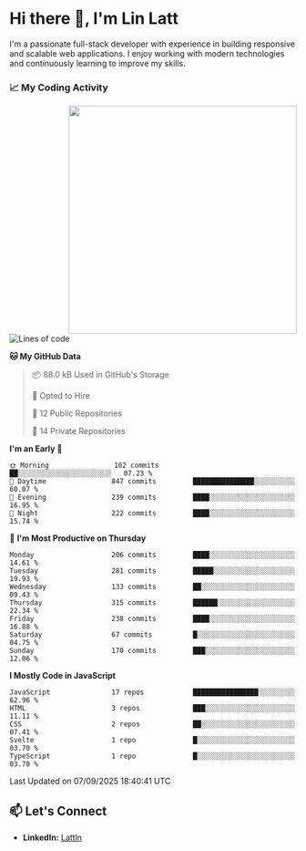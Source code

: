 # Hi there 👋, I'm Lin Latt

I'm a passionate full-stack developer with experience in building responsive and scalable web applications. I enjoy working with modern technologies and continuously learning to improve my skills.

### 📈 My Coding Activity 
<img src="https://github.com/user-attachments/assets/6cec4854-3eec-4600-9120-9be1d3cb2bfe"  width="400px" align="right">

<!--START_SECTION:waka-->
![Lines of code](https://img.shields.io/badge/From%20Hello%20World%20I%27ve%20Written-538.2%20thousand%20lines%20of%20code-blue)

**🐱 My GitHub Data** 

> 📦 88.0 kB Used in GitHub's Storage 
 > 
> 💼 Opted to Hire
 > 
> 📜 12 Public Repositories 
 > 
> 🔑 14 Private Repositories 
 > 
**I'm an Early 🐤** 

```text
🌞 Morning                102 commits         ██░░░░░░░░░░░░░░░░░░░░░░░   07.23 % 
🌆 Daytime                847 commits         ███████████████░░░░░░░░░░   60.07 % 
🌃 Evening                239 commits         ████░░░░░░░░░░░░░░░░░░░░░   16.95 % 
🌙 Night                  222 commits         ████░░░░░░░░░░░░░░░░░░░░░   15.74 % 
```
📅 **I'm Most Productive on Thursday** 

```text
Monday                   206 commits         ████░░░░░░░░░░░░░░░░░░░░░   14.61 % 
Tuesday                  281 commits         █████░░░░░░░░░░░░░░░░░░░░   19.93 % 
Wednesday                133 commits         ██░░░░░░░░░░░░░░░░░░░░░░░   09.43 % 
Thursday                 315 commits         ██████░░░░░░░░░░░░░░░░░░░   22.34 % 
Friday                   238 commits         ████░░░░░░░░░░░░░░░░░░░░░   16.88 % 
Saturday                 67 commits          █░░░░░░░░░░░░░░░░░░░░░░░░   04.75 % 
Sunday                   170 commits         ███░░░░░░░░░░░░░░░░░░░░░░   12.06 % 
```


**I Mostly Code in JavaScript** 

```text
JavaScript               17 repos            ████████████████░░░░░░░░░   62.96 % 
HTML                     3 repos             ███░░░░░░░░░░░░░░░░░░░░░░   11.11 % 
CSS                      2 repos             ██░░░░░░░░░░░░░░░░░░░░░░░   07.41 % 
Svelte                   1 repo              █░░░░░░░░░░░░░░░░░░░░░░░░   03.70 % 
TypeScript               1 repo              █░░░░░░░░░░░░░░░░░░░░░░░░   03.70 % 
```




 Last Updated on 07/09/2025 18:40:41 UTC
<!--END_SECTION:waka-->

## 📫 Let's Connect

- **LinkedIn:** [Lattln](https://linkedin.com/in/lin-latt)
<!-- - **Portfolio:** [Your Portfolio](https://yourportfolio.com) -->
